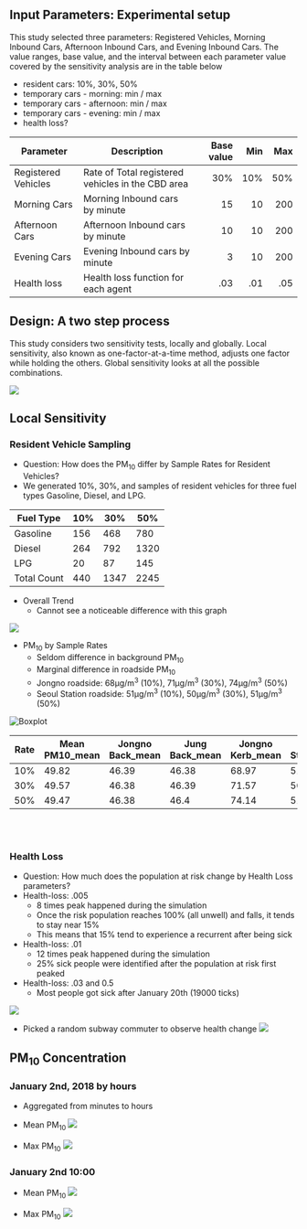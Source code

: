 ## Input Parameters: Experimental setup

This study selected three parameters: Registered Vehicles, Morning Inbound Cars, Afternoon Inbound Cars, and Evening Inbound Cars. The value ranges, base value, and the interval between each parameter value covered by the sensitivity analysis are in the table below

* resident cars: 10%, 30%, 50%
* temporary cars - morning: min / max
* temporary cars - afternoon: min / max
* temporary cars - evening: min / max
* health loss?


| Parameter           | Description                                       | Base value | Min    | Max   |
|---------------------|---------------------------------------------------|-----------:|-------:|------:|
| Registered Vehicles | Rate of Total registered vehicles in the CBD area | 30%        | 10%    | 50%   |
| Morning Cars        | Morning Inbound cars by minute                    | 15         | 10     | 200   |
| Afternoon Cars      | Afternoon Inbound cars by minute                  | 10         | 10     | 200   |
| Evening Cars        | Evening Inbound cars by minute                    | 3          | 10     | 200   |
| Health loss         | Health loss function for each agent               | .03        | .01    | .05   |


## Design: A two step process
This study considers two sensitivity tests, locally and globally. Local sensitivity, also known as one-factor-at-a-time method, adjusts one factor while holding the others. Global sensitivity looks at all the possible combinations.


![](https://i.imgur.com/3Ncy2dt.png)


## Local Sensitivity
### Resident Vehicle Sampling
* Question: How does the PM<sub>10</sub> differ by Sample Rates for Resident Vehicles?
* We generated 10%, 30%, and samples of resident vehicles for three fuel types Gasoline, Diesel, and LPG. 

| Fuel Type | 10% | 30% | 50%  |
|-----------|-----|-----|------|
| Gasoline  | 156 | 468 | 780  |
| Diesel    | 264 | 792 | 1320 |
| LPG       | 20  | 87  | 145  |
| Total Count | 440 | 1347 | 2245 |


* Overall Trend
    * Cannot see a noticeable difference with this graph

![](https://i.imgur.com/MAcTVvg.png)

* PM<sub>10</sub> by Sample Rates
    * Seldom difference in background PM<sub>10</sub>
    * Marginal difference in roadside PM<sub>10</sub>
    * Jongno roadside: 68µg/m<sup>3</sup> (10%), 71µg/m<sup>3</sup> (30%), 74µg/m<sup>3</sup> (50%) 
    * Seoul Station roadside: 51µg/m<sup>3</sup> (10%), 50µg/m<sup>3</sup> (30%), 51µg/m<sup>3</sup> (50%)

![Boxplot](https://i.imgur.com/Abo0Jyp.png)

| Rate | Mean PM10_mean | Jongno Back_mean | Jung Back_mean | Jongno Kerb_mean | Seoul Stn_mean | Mean PM10_sd | Jongno Back_sd | Jung Back_sd | Jongno Kerb_sd | Seoul Stn_sd |
|--------------------|----------------|------------------|----------------|------------------|----------------|--------------|----------------|--------------|----------------|--------------|
| 10%                | 49.82          | 46.39            | 46.38          | 68.97            | 51.19          | 25.41        | 25.3           | 25.29        | 48.51          | 32.52        |
| 30%                | 49.57          | 46.38            | 46.39          | 71.57            | 50.62          | 25.39        | 25.3           | 25.31        | 49.67          | 31.7         |
| 50%                | 49.47          | 46.38            | 46.4           | 74.14            | 51.51          | 25.38        | 25.3           | 25.33        | 50.57          | 32.5         |


<br><br>


### Health Loss
* Question: How much does the population at risk change by Health Loss parameters?
* Health-loss: .005
    * 8 times peak happened during the simulation
    * Once the risk population reaches 100% (all unwell) and falls, it tends to stay near 15%
    * This means that 15% tend to experience a recurrent after being sick
* Health-loss: .01
    * 12 times peak happened during the simulation
    * 25% sick people were identified after the population at risk first peaked
* Health-loss: .03 and 0.5
    * Most people got sick after January 20th (19000 ticks)

![](https://i.imgur.com/d4SIwEt.png)


* Picked a random subway commuter to observe health change
![](https://i.imgur.com/af8h0Sw.png)


## PM<sub>10</sub> Concentration
### January 2nd, 2018 by hours
* Aggregated from minutes to hours


* Mean PM<sub>10</sub>
![](https://i.imgur.com/K7SCJty.png)


* Max PM<sub>10</sub>
![](https://i.imgur.com/J2acpRq.png)

### January 2nd 10:00
* Mean PM<sub>10</sub>
![](https://i.imgur.com/o4gJPKP.png)


* Max PM<sub>10</sub>
![](https://i.imgur.com/h35UjEE.png)

